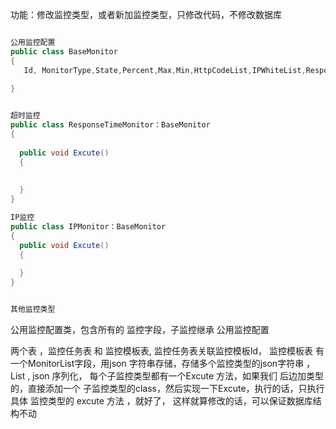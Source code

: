 ﻿
功能：修改监控类型，或者新加监控类型，只修改代码，不修改数据库

```csharp

公用监控配置
public class BaseMonitor
{
   Id, MonitorType,State,Percent,Max,Min,HttpCodeList,IPWhiteList,ResponseTime
  
}


超时监控
public class ResponseTimeMonitor：BaseMonitor
{  
  
  public void Excute()
  {
  
  
  } 
}

IP监控
public class IPMonitor：BaseMonitor
{ 
  public void Excute()
  { 
  
  } 
}


其他监控类型


```

公用监控配置类，包含所有的 监控字段，子监控继承 公用监控配置

两个表 ，监控任务表 和 监控模板表,
监控任务表关联监控模板Id，
监控模板表
有一个MonitorList字段，用json 字符串存储，存储多个监控类型的json字符串 ，List<BaseMonitor> , json 序列化，
每个子监控类型都有一个Excute 方法，如果我们 后边加类型的，直接添加一个 子监控类型的class，然后实现一下Excute，执行的话，只执行 具体 监控类型的 excute 方法
，就好了，
这样就算修改的话，可以保证数据库结构不动





 

